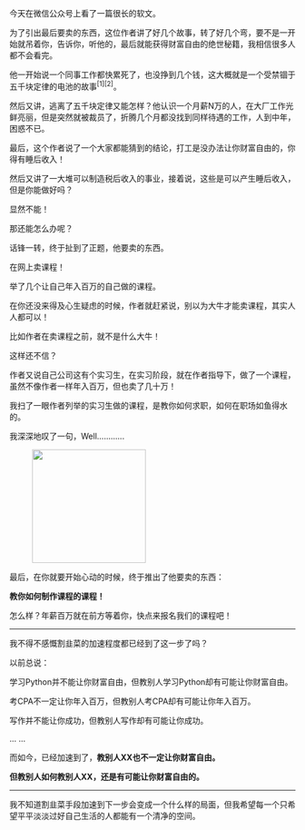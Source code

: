 <p>今天在微信公众号上看了一篇很长的软文。</p><p>为了引出最后要卖的东西，这位作者讲了好几个故事，转了好几个弯，要不是一开始就吊着你，告诉你，听他的，最后就能获得财富自由的绝世秘籍，我相信很多人都不会看完。</p><p>他一开始说一个同事工作都快累死了，也没挣到几个钱，这大概就是一个受禁锢于五千块定律的电池的故事<sup data-text="五千块定律" data-url="https://zhuanlan.zhihu.com/p/62390371" data-draft-node="inline" data-draft-type="reference" data-numero="1">[1]</sup><sup data-text="电池定律" data-url="https://zhuanlan.zhihu.com/p/61016879" data-draft-node="inline" data-draft-type="reference" data-numero="2">[2]</sup>。</p><p>然后又讲，逃离了五千块定律又能怎样？他认识一个月薪N万的人，在大厂工作光鲜亮丽，但是突然就被裁员了，折腾几个月都没找到同样待遇的工作，人到中年，困惑不已。</p><p>最后，这个作者说了一个大家都能猜到的结论，打工是没办法让你财富自由的，你得有睡后收入！</p><p>然后又讲了一大堆可以制造税后收入的事业，接着说，这些是可以产生睡后收入，但是你能做好吗？</p><p>显然不能！</p><p>那还能怎么办呢？</p><p>话锋一转，终于扯到了正题，他要卖的东西。</p><p>在网上卖课程！</p><p>举了几个让自己年入百万的自己做的课程。</p><p>在你还没来得及心生疑虑的时候，作者就赶紧说，别以为大牛才能卖课程，其实人人都可以！</p><p>比如作者在卖课程之前，就不是什么大牛！</p><p>这样还不信？</p><p>作者又说自己公司这有个实习生，在实习阶段，就在作者指导下，做了一个课程，虽然不像作者一样年入百万，但也卖了几十万！</p><p>我扫了一眼作者列举的实习生做的课程，是教你如何求职，如何在职场如鱼得水的。</p><p>我深深地叹了一句，Well............</p><figure data-size="normal"><img src="https://pic4.zhimg.com/v2-04b9bec66307490dd58f4982cdfdf2d3_b.gif" data-caption="" data-size="normal" data-rawwidth="200" data-rawheight="200" data-thumbnail="https://pic4.zhimg.com/v2-04b9bec66307490dd58f4982cdfdf2d3_b.jpg" class="content_image" width="200"/></figure><p>最后，在你就要开始心动的时候，终于推出了他要卖的东西：</p><p><b>教你如何制作课程的课程！</b></p><p>怎么样？年薪百万就在前方等着你，快点来报名我们的课程吧！</p><hr/><p>我不得不感慨割韭菜的加速程度都已经到了这一步了吗？</p><p>以前总说：</p><p>学习Python并不能让你财富自由，但教别人学习Python却有可能让你财富自由。</p><p>考CPA不一定让你年入百万，但教别人考CPA却有可能让你年入百万。</p><p>写作并不能让你成功，但教别人写作却有可能让你成功。</p><p>... ...</p><p>而如今，已经加速到了，<b>教别人XX也不一定让你财富自由。</b></p><p><b>但教别人如何教别人XX，还是有可能让你财富自由的。</b></p><hr/><p>我不知道割韭菜手段加速到下一步会变成一个什么样的局面，但我希望每一个只希望平平淡淡过好自己生活的人都能有一个清净的空间。</p><p></p>